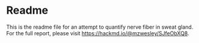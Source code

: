 # Readme

This is the readme file for an attempt to quantify nerve fiber in sweat gland. For the full report, please visit https://hackmd.io/@mzwesley/SJfeObXQ8.
